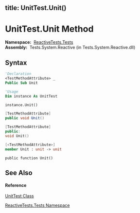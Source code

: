 title: UnitTest.Unit()
---
# UnitTest.Unit Method

**Namespace:**  [ReactiveTests.Tests](ReactiveTests.Tests/ReactiveTests.Tests)  
**Assembly:**  Tests.System.Reactive (in Tests.System.Reactive.dll)

## Syntax

```vb
'Declaration
<TestMethodAttribute> _
Public Sub Unit
```

```vb
'Usage
Dim instance As UnitTest

instance.Unit()
```

```csharp
[TestMethodAttribute]
public void Unit()
```

```c++
[TestMethodAttribute]
public:
void Unit()
```

```fsharp
[<TestMethodAttribute>]
member Unit : unit -> unit 
```

```jscript
public function Unit()
```

## See Also

#### Reference

[UnitTest Class](UnitTest/UnitTest)

[ReactiveTests.Tests Namespace](ReactiveTests.Tests/ReactiveTests.Tests)
